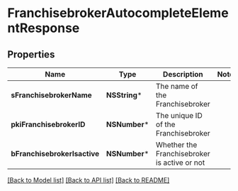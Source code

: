 # FranchisebrokerAutocompleteElementResponse

## Properties
Name | Type | Description | Notes
------------ | ------------- | ------------- | -------------
**sFranchisebrokerName** | **NSString*** | The name of the Franchisebroker | 
**pkiFranchisebrokerID** | **NSNumber*** | The unique ID of the Franchisebroker | 
**bFranchisebrokerIsactive** | **NSNumber*** | Whether the Franchisebroker is active or not | 

[[Back to Model list]](../README.md#documentation-for-models) [[Back to API list]](../README.md#documentation-for-api-endpoints) [[Back to README]](../README.md)


